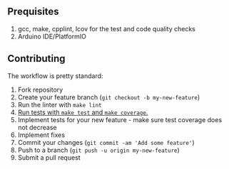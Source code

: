 ## Prequisites

1. gcc, make, cpplint, lcov for the test and code quality checks
1. Arduino IDE/PlatformIO

## Contributing

The workflow is pretty standard:

1. Fork repository
1. Create your feature branch (`git checkout -b my-new-feature`)
1. Run the linter with `make lint`
1. [Run tests with `make test` and `make coverage`.](test/README.md)
1. Implement tests for your new feature - make sure test coverage does not decrease
1. Implement fixes
1. Commit your changes (`git commit -am 'Add some feature'`)
1. Push to a branch (`git push -u origin my-new-feature`)
1. Submit a pull request
